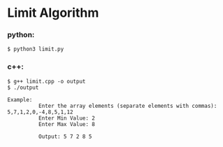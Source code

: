 # Limit Algorithm

### python:
    $ python3 limit.py

### c++:
    $ g++ limit.cpp -o output
    $ ./output
    
    Example:
              Enter the array elements (separate elements with commas): 5,7,1,2,0,-4,8,5,1,12
              Enter Min Value: 2
              Enter Max Value: 8

              Output: 5 7 2 8 5

